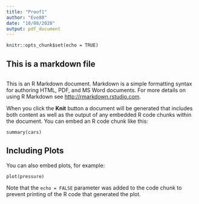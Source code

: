 ```yaml
---
title: "Proof1"
author: "Eve88"
date: "10/08/2020"
output: pdf_document
---
```


```{r setup, include=FALSE}
knitr::opts_chunk$set(echo = TRUE)
```

## This is a markdown file
```{r}

```


This is an R Markdown document. Markdown is a simple formatting syntax for authoring HTML, PDF, and MS Word documents. For more details on using R Markdown see <http://rmarkdown.rstudio.com>.

When you click the **Knit** button a document will be generated that includes both content as well as the output of any embedded R code chunks within the document. You can embed an R code chunk like this:

```{r cars}
summary(cars)
```

## Including Plots

You can also embed plots, for example:

```{r pressure, echo=FALSE}
plot(pressure)
```

Note that the `echo = FALSE` parameter was added to the code chunk to prevent printing of the R code that generated the plot.
